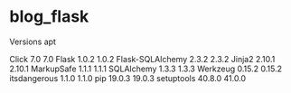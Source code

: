 # blog_flask

Versions apt

Click	7.0	7.0
Flask	1.0.2	1.0.2
Flask-SQLAlchemy	2.3.2	2.3.2
Jinja2	2.10.1	2.10.1
MarkupSafe	1.1.1	1.1.1
SQLAlchemy	1.3.3	1.3.3
Werkzeug	0.15.2	0.15.2
itsdangerous	1.1.0	1.1.0
pip	19.0.3	19.0.3
setuptools	40.8.0	41.0.0